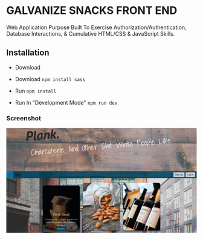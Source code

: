 # __GALVANIZE SNACKS FRONT END__

Web Application Purpose Built To Exercise Authorization/Authentication, Database Interactions, & Cumulative HTML/CSS & JavaScript Skills.


## __Installation__

* Download

* Download ```npm install sass```

* Run ```npm install```

* Run In "Development Mode" ```npm run dev```


### __Screenshot__

![Alt text](/img/LiveShot.png)